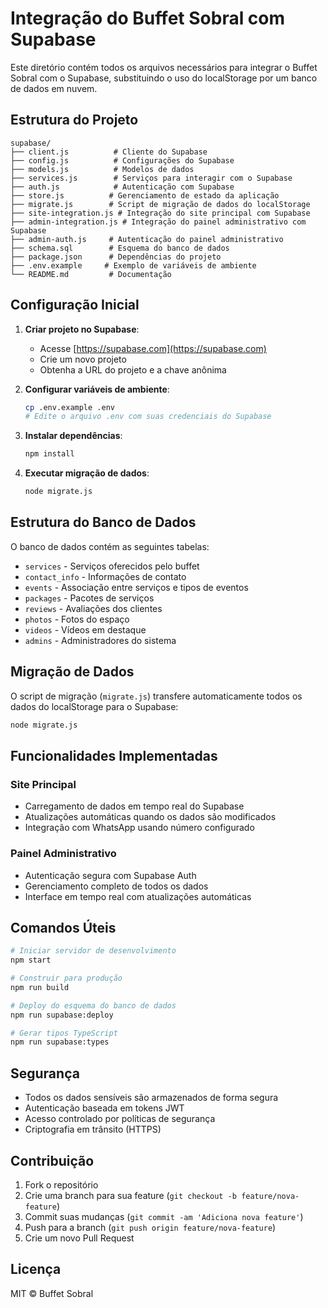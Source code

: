 # Integração do Buffet Sobral com Supabase

Este diretório contém todos os arquivos necessários para integrar o Buffet Sobral com o Supabase, substituindo o uso do localStorage por um banco de dados em nuvem.

## Estrutura do Projeto

```
supabase/
├── client.js          # Cliente do Supabase
├── config.js          # Configurações do Supabase
├── models.js          # Modelos de dados
├── services.js        # Serviços para interagir com o Supabase
├── auth.js            # Autenticação com Supabase
├── store.js          # Gerenciamento de estado da aplicação
├── migrate.js        # Script de migração de dados do localStorage
├── site-integration.js # Integração do site principal com Supabase
├── admin-integration.js # Integração do painel administrativo com Supabase
├── admin-auth.js     # Autenticação do painel administrativo
├── schema.sql        # Esquema do banco de dados
├── package.json      # Dependências do projeto
├── .env.example     # Exemplo de variáveis de ambiente
└── README.md         # Documentação
```

## Configuração Inicial

1. **Criar projeto no Supabase**:
   - Acesse [https://supabase.com](https://supabase.com)
   - Crie um novo projeto
   - Obtenha a URL do projeto e a chave anônima

2. **Configurar variáveis de ambiente**:
   ```bash
   cp .env.example .env
   # Edite o arquivo .env com suas credenciais do Supabase
   ```

3. **Instalar dependências**:
   ```bash
   npm install
   ```

4. **Executar migração de dados**:
   ```bash
   node migrate.js
   ```

## Estrutura do Banco de Dados

O banco de dados contém as seguintes tabelas:

- `services` - Serviços oferecidos pelo buffet
- `contact_info` - Informações de contato
- `events` - Associação entre serviços e tipos de eventos
- `packages` - Pacotes de serviços
- `reviews` - Avaliações dos clientes
- `photos` - Fotos do espaço
- `videos` - Vídeos em destaque
- `admins` - Administradores do sistema

## Migração de Dados

O script de migração (`migrate.js`) transfere automaticamente todos os dados do localStorage para o Supabase:

```bash
node migrate.js
```

## Funcionalidades Implementadas

### Site Principal
- Carregamento de dados em tempo real do Supabase
- Atualizações automáticas quando os dados são modificados
- Integração com WhatsApp usando número configurado

### Painel Administrativo
- Autenticação segura com Supabase Auth
- Gerenciamento completo de todos os dados
- Interface em tempo real com atualizações automáticas

## Comandos Úteis

```bash
# Iniciar servidor de desenvolvimento
npm start

# Construir para produção
npm run build

# Deploy do esquema do banco de dados
npm run supabase:deploy

# Gerar tipos TypeScript
npm run supabase:types
```

## Segurança

- Todos os dados sensíveis são armazenados de forma segura
- Autenticação baseada em tokens JWT
- Acesso controlado por políticas de segurança
- Criptografia em trânsito (HTTPS)

## Contribuição

1. Fork o repositório
2. Crie uma branch para sua feature (`git checkout -b feature/nova-feature`)
3. Commit suas mudanças (`git commit -am 'Adiciona nova feature'`)
4. Push para a branch (`git push origin feature/nova-feature`)
5. Crie um novo Pull Request

## Licença

MIT © Buffet Sobral